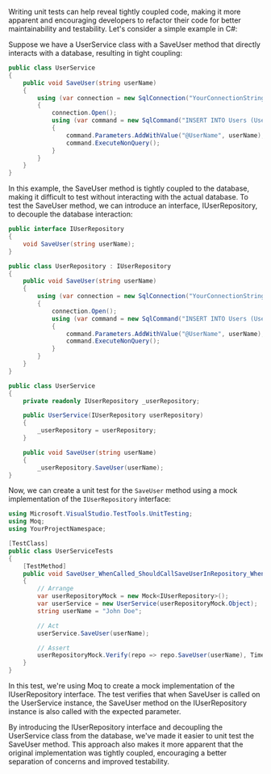 Writing unit tests can help reveal tightly coupled code, making it more apparent and encouraging developers to refactor their code for better maintainability and testability. Let's consider a simple example in C#:

Suppose we have a UserService class with a SaveUser method that directly interacts with a database, resulting in tight coupling:

```csharp
public class UserService
{
    public void SaveUser(string userName)
    {
        using (var connection = new SqlConnection("YourConnectionString"))
        {
            connection.Open();
            using (var command = new SqlCommand("INSERT INTO Users (UserName) VALUES (@UserName)", connection))
            {
                command.Parameters.AddWithValue("@UserName", userName);
                command.ExecuteNonQuery();
            }
        }
    }
}
```
In this example, the SaveUser method is tightly coupled to the database, making it difficult to test without interacting with the actual database. To test the SaveUser method, we can introduce an interface, IUserRepository, to decouple the database interaction:

```csharp
public interface IUserRepository
{
    void SaveUser(string userName);
}

public class UserRepository : IUserRepository
{
    public void SaveUser(string userName)
    {
        using (var connection = new SqlConnection("YourConnectionString"))
        {
            connection.Open();
            using (var command = new SqlCommand("INSERT INTO Users (UserName) VALUES (@UserName)", connection))
            {
                command.Parameters.AddWithValue("@UserName", userName);
                command.ExecuteNonQuery();
            }
        }
    }
}

public class UserService
{
    private readonly IUserRepository _userRepository;

    public UserService(IUserRepository userRepository)
    {
        _userRepository = userRepository;
    }

    public void SaveUser(string userName)
    {
        _userRepository.SaveUser(userName);
}
```

Now, we can create a unit test for the `SaveUser` method using a mock implementation of the `IUserRepository` interface:

```csharp
using Microsoft.VisualStudio.TestTools.UnitTesting;
using Moq;
using YourProjectNamespace;

[TestClass]
public class UserServiceTests
{
    [TestMethod]
    public void SaveUser_WhenCalled_ShouldCallSaveUserInRepository_WhenGivenUserName()
    {
        // Arrange
        var userRepositoryMock = new Mock<IUserRepository>();
        var userService = new UserService(userRepositoryMock.Object);
        string userName = "John Doe";

        // Act
        userService.SaveUser(userName);

        // Assert
        userRepositoryMock.Verify(repo => repo.SaveUser(userName), Times.Once());
    }
}
```

In this test, we're using Moq to create a mock implementation of the IUserRepository interface. The test verifies that when SaveUser is called on the UserService instance, the SaveUser method on the IUserRepository instance is also called with the expected parameter.

By introducing the IUserRepository interface and decoupling the UserService class from the database, we've made it easier to unit test the SaveUser method. This approach also makes it more apparent that the original implementation was tightly coupled, encouraging a better separation of concerns and improved testability.